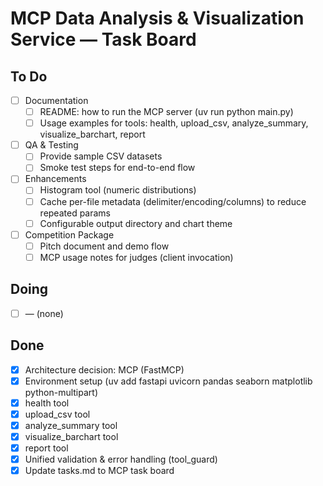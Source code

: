 # MCP Data Analysis & Visualization Service — Task Board

## To Do
- [ ] Documentation
  - [ ] README: how to run the MCP server (uv run python main.py)
  - [ ] Usage examples for tools: health, upload_csv, analyze_summary, visualize_barchart, report
- [ ] QA & Testing
  - [ ] Provide sample CSV datasets
  - [ ] Smoke test steps for end-to-end flow
- [ ] Enhancements
  - [ ] Histogram tool (numeric distributions)
  - [ ] Cache per-file metadata (delimiter/encoding/columns) to reduce repeated params
  - [ ] Configurable output directory and chart theme
- [ ] Competition Package
  - [ ] Pitch document and demo flow
  - [ ] MCP usage notes for judges (client invocation)

## Doing
- [ ] — (none)

## Done
- [x] Architecture decision: MCP (FastMCP)
- [x] Environment setup (uv add fastapi uvicorn pandas seaborn matplotlib python-multipart)
- [x] health tool
- [x] upload_csv tool
- [x] analyze_summary tool
- [x] visualize_barchart tool
- [x] report tool
- [x] Unified validation & error handling (tool_guard)
- [x] Update tasks.md to MCP task board